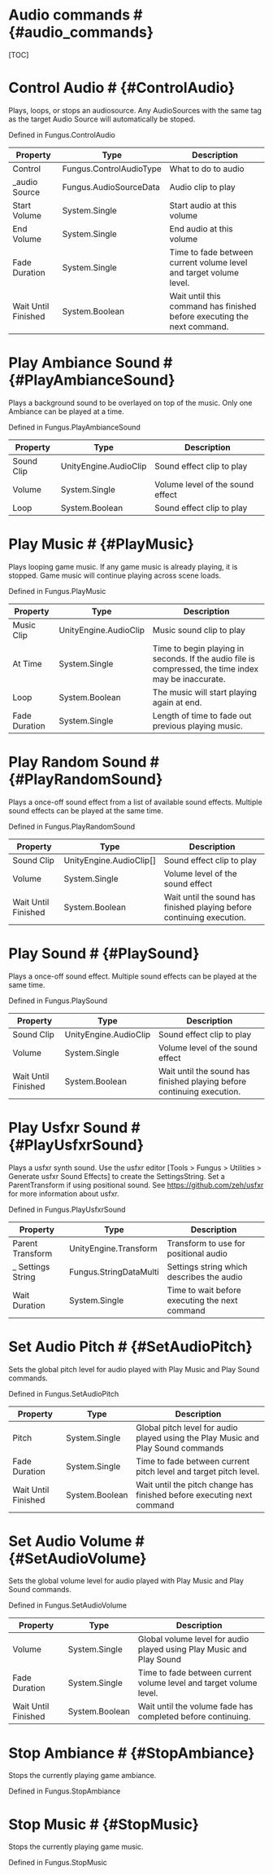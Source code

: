 # Audio commands # {#audio_commands}

[TOC]
# Control Audio # {#ControlAudio}
Plays, loops, or stops an audiosource. Any AudioSources with the same tag as the target Audio Source will automatically be stoped.

Defined in Fungus.ControlAudio

Property | Type | Description
 --- | --- | ---
Control | Fungus.ControlAudioType | What to do to audio
_audio Source | Fungus.AudioSourceData | Audio clip to play
Start Volume | System.Single | Start audio at this volume
End Volume | System.Single | End audio at this volume
Fade Duration | System.Single | Time to fade between current volume level and target volume level.
Wait Until Finished | System.Boolean | Wait until this command has finished before executing the next command.

# Play Ambiance Sound # {#PlayAmbianceSound}
Plays a background sound to be overlayed on top of the music. Only one Ambiance can be played at a time.

Defined in Fungus.PlayAmbianceSound

Property | Type | Description
 --- | --- | ---
Sound Clip | UnityEngine.AudioClip | Sound effect clip to play
Volume | System.Single | Volume level of the sound effect
Loop | System.Boolean | Sound effect clip to play

# Play Music # {#PlayMusic}
Plays looping game music. If any game music is already playing, it is stopped. Game music will continue playing across scene loads.

Defined in Fungus.PlayMusic

Property | Type | Description
 --- | --- | ---
Music Clip | UnityEngine.AudioClip | Music sound clip to play
At Time | System.Single | Time to begin playing in seconds. If the audio file is compressed, the time index may be inaccurate.
Loop | System.Boolean | The music will start playing again at end.
Fade Duration | System.Single | Length of time to fade out previous playing music.

# Play Random Sound # {#PlayRandomSound}
Plays a once-off sound effect from a list of available sound effects. Multiple sound effects can be played at the same time.

Defined in Fungus.PlayRandomSound

Property | Type | Description
 --- | --- | ---
Sound Clip | UnityEngine.AudioClip[] | Sound effect clip to play
Volume | System.Single | Volume level of the sound effect
Wait Until Finished | System.Boolean | Wait until the sound has finished playing before continuing execution.

# Play Sound # {#PlaySound}
Plays a once-off sound effect. Multiple sound effects can be played at the same time.

Defined in Fungus.PlaySound

Property | Type | Description
 --- | --- | ---
Sound Clip | UnityEngine.AudioClip | Sound effect clip to play
Volume | System.Single | Volume level of the sound effect
Wait Until Finished | System.Boolean | Wait until the sound has finished playing before continuing execution.

# Play Usfxr Sound # {#PlayUsfxrSound}
Plays a usfxr synth sound. Use the usfxr editor [Tools > Fungus > Utilities > Generate usfxr Sound Effects] to create the SettingsString. Set a ParentTransform if using positional sound. See https://github.com/zeh/usfxr for more information about usfxr.

Defined in Fungus.PlayUsfxrSound

Property | Type | Description
 --- | --- | ---
Parent Transform | UnityEngine.Transform | Transform to use for positional audio
_ Settings String | Fungus.StringDataMulti | Settings string which describes the audio
Wait Duration | System.Single | Time to wait before executing the next command

# Set Audio Pitch # {#SetAudioPitch}
Sets the global pitch level for audio played with Play Music and Play Sound commands.

Defined in Fungus.SetAudioPitch

Property | Type | Description
 --- | --- | ---
Pitch | System.Single | Global pitch level for audio played using the Play Music and Play Sound commands
Fade Duration | System.Single | Time to fade between current pitch level and target pitch level.
Wait Until Finished | System.Boolean | Wait until the pitch change has finished before executing next command

# Set Audio Volume # {#SetAudioVolume}
Sets the global volume level for audio played with Play Music and Play Sound commands.

Defined in Fungus.SetAudioVolume

Property | Type | Description
 --- | --- | ---
Volume | System.Single | Global volume level for audio played using Play Music and Play Sound
Fade Duration | System.Single | Time to fade between current volume level and target volume level.
Wait Until Finished | System.Boolean | Wait until the volume fade has completed before continuing.

# Stop Ambiance # {#StopAmbiance}
Stops the currently playing game ambiance.

Defined in Fungus.StopAmbiance
# Stop Music # {#StopMusic}
Stops the currently playing game music.

Defined in Fungus.StopMusic
